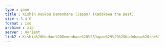 ```yaml
---
type : game
title : Kishin Houkou Demonbane (Japan) (Kadokawa the Best)
size : 3.4 G
format : iso
archive : zip
server : myrient
link2 : Kishin%20Houkou%20Demonbane%20%28Japan%29%20%28Kadokawa%20the%20Best%29
---
```

